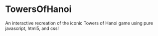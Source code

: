 # TowersOfHanoi

An interactive recreation of the iconic Towers of Hanoi game using pure javascript, html5, and css!

